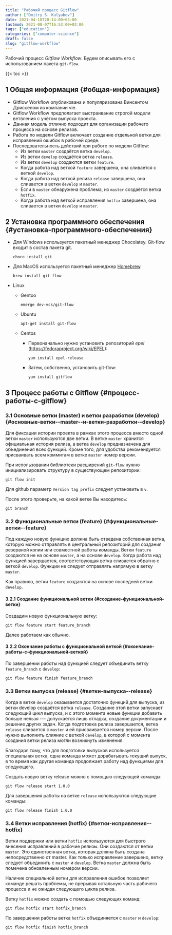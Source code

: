 ```yaml
---
title: "Рабочий процесс Gitflow"
author: ["Dmitry S. Kulyabov"]
date: 2021-04-18T20:14:00+03:00
lastmod: 2021-08-07T16:53:00+03:00
tags: ["education"]
categories: ["computer-science"]
draft: false
slug: "gitflow-workflow"
---
```


Рабочий процесс _Gitflow Workflow_. Будем описывать его с использованием пакета `git-flow`.

<!--more-->

{{< toc >}}


## <span class="section-num">1</span> Общая информация {#общая-информация}

-   Gitflow Workflow опубликована и популяризована Винсентом Дриссеном из компании vie.
-   Gitflow Workflow предполагает выстраивание строгой модели ветвления с учётом выпуска проекта.
-   Данная модель отлично подходит для организации рабочего процесса на основе релизов.
-   Работа по модели Gitflow включает создание отдельной ветки для исправлений ошибок в рабочей среде.
-   Последовательность действий при работе по модели Gitflow:
    -   Из ветки `master` создаётся ветка `develop`.
    -   Из ветки `develop` создаётся ветка `release`.
    -   Из ветки `develop` создаются ветки `feature`.
    -   Когда работа над веткой `feature` завершена, она сливается с веткой `develop`.
    -   Когда работа над веткой релиза `release` завершена, она сливается в ветки `develop` и `master`.
    -   Если в `master` обнаружена проблема, из `master` создаётся ветка `hotfix`.
    -   Когда работа над веткой исправления `hotfix` завершена, она сливается в ветки `develop` и `master`.


## <span class="section-num">2</span> Установка программного обеспечения {#установка-программного-обеспечения}

-   Для Windows используется пакетный менеджер Chocolatey.
    Git-flow входит в состав пакета git.

    ```shell
    choco install git
    ```
-   Для MacOS используется пакетный менеджер [Homebrew](https://brew.sh/).

    ```shell
    brew install git-flow
    ```
-   Linux
    -   Gentoo

        ```shell
        emerge dev-vcs/git-flow
        ```
    -   Ubuntu

        ```shell
        apt-get install git-flow
        ```
    -   Centos
        -   Первоначально нужно установить репозиторий _epel_ (<https://fedoraproject.org/wiki/EPEL>):

            ```shell
            yum install epel-release
            ```
        -   Затем, собственно, установить git-flow:

            ```shell
            yum install gitflow
            ```


## <span class="section-num">3</span> Процесс работы с Gitflow {#процесс-работы-с-gitflow}


### <span class="section-num">3.1</span> Основные ветки (master) и ветки разработки (develop) {#основные-ветки--master--и-ветки-разработки--develop}

Для фиксации истории проекта в рамках этого процесса вместо одной
ветки `master` используются две ветки. В ветке `master` хранится
официальная история релиза, а ветка `develop` предназначена для
объединения всех функций. Кроме того, для удобства рекомендуется
присваивать всем коммитам в ветке `master` номер версии.

При использовании библиотеки расширений `git-flow` нужно инициализировать структуру в существующем репозитории:

```shell
git flow init
```

Для github параметр `Version tag prefix` следует установить в `v`.

После этого проверьте, на какой ветке Вы находитесь:

```shell
git branch
```


### <span class="section-num">3.2</span> Функциональные ветки (feature) {#функциональные-ветки--feature}

Под каждую новую функцию должна быть отведена собственная ветка,
которую можно отправлять в центральный репозиторий для создания
резервной копии или совместной работы команды. Ветки `feature` создаются
не на основе `master`, а на основе `develop`. Когда работа над функцией
завершается, соответствующая ветка сливается обратно с веткой
`develop`. Функции не следует отправлять напрямую в ветку `master`.

Как правило, ветки `feature` создаются на основе последней ветки `develop`.


#### <span class="section-num">3.2.1</span> Создание функциональной ветки {#создание-функциональной-ветки}

Создадим новую функциональную ветку:

```shell
git flow feature start feature_branch
```

Далее работаем как обычно.


#### <span class="section-num">3.2.2</span> Окончание работы с функциональной веткой {#окончание-работы-с-функциональной-веткой}

По завершении работы над функцией следует объединить ветку `feature_branch` с `develop`:

```shell
git flow feature finish feature_branch
```


### <span class="section-num">3.3</span> Ветки выпуска (release) {#ветки-выпуска--release}

Когда в ветке `develop` оказывается достаточно функций для выпуска, из
ветки develop создаётся ветка `release`. Создание этой ветки запускает
следующий цикл выпуска, и с этого момента новые функции добавить
больше нельзя --- допускается лишь отладка, создание документации и
решение других задач. Когда подготовка релиза завершается, ветка
`release` сливается с `master` и ей присваивается номер версии. После
нужно выполнить слияние с веткой `develop`, в которой с момента создания
ветки релиза могли возникнуть изменения.

Благодаря тому, что для подготовки выпусков используется специальная
ветка, одна команда может дорабатывать текущий выпуск, в то время как
другая команда продолжает работу над функциями для следующего.

Создать новую ветку release можно с помощью следующей команды:

```shell
git flow release start 1.0.0
```

Для завершения работы на ветке `release` используются следующие команды:

```shell
git flow release finish 1.0.0
```


### <span class="section-num">3.4</span> Ветки исправления (hotfix) {#ветки-исправления--hotfix}

Ветки поддержки или ветки `hotfix` используются для быстрого внесения
исправлений в рабочие релизы. Они создаются от ветки `master`. Это
единственная ветка, которая должна быть создана непосредственно от
master. Как только исправление завершено, ветку следует объединить с
`master` и `develop`. Ветка `master` должна
быть помечена обновленным номером версии.

Наличие специальной ветки для исправления ошибок позволяет команде
решать проблемы, не прерывая остальную часть рабочего процесса и не
ожидая следующего цикла релиза.

Ветку `hotfix` можно создать с помощью следующих команд:

```shell
git flow hotfix start hotfix_branch
```

По завершении работы ветка `hotfix` объединяется с `master` и `develop`:

```shell
git flow hotfix finish hotfix_branch
```
